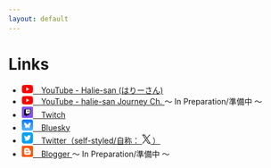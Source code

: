 ```yaml
---
layout: default
---
```


# Links

* <a href="https://www.youtube.com/@halie-san"> <img src="./img/youtube.png" width="20"> &ensp; YouTube - Halie-san (はりーさん) </a>
* <a href="https://www.youtube.com/@halie-san-journey"> <img src="./img/youtube.png" width="20"> &ensp; YouTube - halie-san Journey Ch. </a> ～ In Preparation/準備中 ～
* <a href="https://www.twitch.tv/haliesan_t"> <img src="./img/twitch.png" width="20"> &ensp; Twitch </a>
* <a href="https://bsky.app/profile/haliesan.com"> <img src="./img/bluesky.png" width="20"> &ensp; Bluesky </a>
* <a href="https://twitter.com/haliesan_t_jp"> <img src="./img/twitter.png" width="20"> &ensp; Twitter（self-styled/自称： <img src="./img/x_t.png" width="15"> ） </a>
* <a href="https://haliesan.blogspot.com/"> <img src="./img/blogger.png" width="20"> &ensp; Blogger </a> ～ In Preparation/準備中 ～

